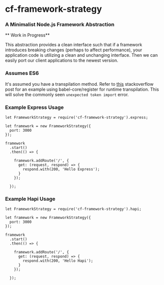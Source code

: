 # cf-framework-strategy

### A Minimalist Node.js Framework Abstraction

** Work in Progress**

This abstraction provides a clean
interface such that if a framework introduces breaking
changes (perhaps to affect performance), your application
code is utilizing a clean and unchanging interface. Then we 
can easily port our client applications to the newest version.

### Assumes ES6

It's assumed you have a transpilation method. Refer to 
[this](http://stackoverflow.com/questions/35040978/babel-unexpected-token-import-when-running-mocha-tests)
stackoverflow post for an example using babel-core/register for runtime transpilation. This will solve the
commonly seen `unexpected token import` error.

 

### Example Express Usage
```
let FrameworkStrategy = require('cf-framework-strategy').express;

let framework = new FrameworkStrategy({
  port: 3000
});

framework
  .start()
  .then(() => {

    framework.addRoute('/', {
      get: (request, respond) => {
        respond.with(200, 'Hello Express');
      }
    });

  });
```

### Example Hapi Usage
```
let FrameworkStrategy = require('cf-framework-strategy').hapi;

let framework = new FrameworkStrategy({
  port: 3000
});

framework
  .start()
  .then(() => {

    framework.addRoute('/', {
      get: (request, respond) => {
        respond.with(200, 'Hello Hapi');
      }
    });

  });
```
